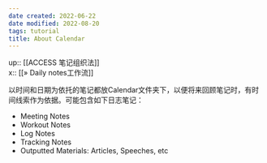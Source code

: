 ```yaml
---
date created: 2022-06-22
date modified: 2022-08-20
tags: tutorial
title: About Calendar
---
```


up:: [[ACCESS 笔记组织法]]  
x:: [[» Daily notes工作流]]  

以时间和日期为依托的笔记都放Calendar文件夹下，以便将来回顾笔记时，有时间线索作为依据。可能包含如下日志笔记：

- Meeting Notes
- Workout Notes
- Log Notes
- Tracking Notes
- Outputted Materials: Articles, Speeches, etc
